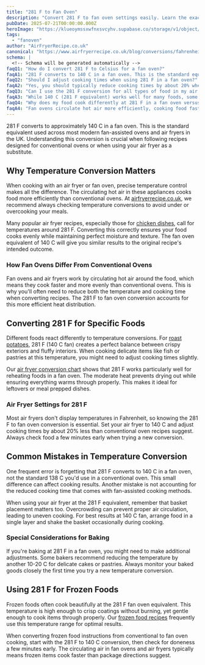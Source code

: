 ```yaml
---
title: "281 F to Fan Oven"
description: "Convert 281 F to fan oven settings easily. Learn the exact equivalent for air fryers and fan-assisted ovens with our simple temperature guide."
pubDate: 2025-07-21T00:00:00.000Z
heroImage: "https://klueoymssxwfnxsvcyhv.supabase.co/storage/v1/object/public/Shmucket/281-f-to-fan-oven.png"
tags:
  - "fanoven"
author: "AirFryerRecipe.co.uk"
canonical: "https://www.airfryerrecipe.co.uk/blog/conversions/fahrenheit-to-fan-oven/281-f-to-fan-oven"
schema: |
  <!-- Schema will be generated automatically -->
faqQ1: "How do I convert 281 F to Celsius for a fan oven?"
faqA1: "281 F converts to 140 C in a fan oven. This is the standard equivalent used for most cooking applications when switching between Fahrenheit and Celsius in fan-assisted appliances."
faqQ2: "Should I adjust cooking times when using 281 F in a fan oven?"
faqA2: "Yes, you should typically reduce cooking times by about 20% when using the 281 F to fan oven conversion (140 C). Fan ovens cook more efficiently, so foods often need less time than in conventional ovens."
faqQ3: "Can I use the 281 F conversion for all types of food in my air fryer?"
faqA3: "While 140 C (281 F equivalent) works well for many foods, some delicate items might need slight adjustments. For baking or very moist foods, you might want to reduce the temperature by another 10 C for best results."
faqQ4: "Why does my food cook differently at 281 F in a fan oven versus conventional?"
faqA4: "Fan ovens circulate hot air more efficiently, cooking food faster and more evenly. The 281 F to 140 C conversion accounts for this difference, but you may still need to adjust techniques like rack positioning or cooking times for perfect results."
---
```

<p>281 F converts to approximately 140 C in a fan oven. This is the standard equivalent used across most modern fan-assisted ovens and air fryers in the UK. Understanding this conversion is crucial when following recipes designed for conventional ovens or when using your air fryer as a substitute.</p>

<h2>Why Temperature Conversion Matters</h2>
<p>When cooking with an air fryer or fan oven, precise temperature control makes all the difference. The circulating hot air in these appliances cooks food more efficiently than conventional ovens. At <a href=https://www.airfryerrecipe.co.uk>airfryerrecipe.co.uk</a>, we recommend always checking temperature conversions to avoid under or overcooking your meals.</p>
<p>Many popular air fryer recipes, especially those for <a href=https://www.airfryerrecipe.co.uk/recipe-category/chicken>chicken dishes</a>, call for temperatures around 281 F. Converting this correctly ensures your food cooks evenly while maintaining perfect moisture and texture. The fan oven equivalent of 140 C will give you similar results to the original recipe's intended outcome.</p>

<h3>How Fan Ovens Differ From Conventional Ovens</h3>
<p>Fan ovens and air fryers work by circulating hot air around the food, which means they cook faster and more evenly than conventional ovens. This is why you'll often need to reduce both the temperature and cooking time when converting recipes. The 281 F to fan oven conversion accounts for this more efficient heat distribution.</p>

<h2>Converting 281 F for Specific Foods</h2>
<p>Different foods react differently to temperature conversions. For <a href=https://www.airfryerrecipe.co.uk/recipe-category/potatoes>roast potatoes</a>, 281 F (140 C fan) creates a perfect balance between crispy exteriors and fluffy interiors. When cooking delicate items like fish or pastries at this temperature, you might need to adjust cooking times slightly.</p>
<p>Our <a href=https://www.airfryerrecipe.co.uk/air-fryer-conversion-chart>air fryer conversion chart</a> shows that 281 F works particularly well for reheating foods in a fan oven. The moderate heat prevents drying out while ensuring everything warms through properly. This makes it ideal for leftovers or meal prepped dishes.</p>

<h3>Air Fryer Settings for 281 F</h3>
<p>Most air fryers don't display temperatures in Fahrenheit, so knowing the 281 F to fan oven conversion is essential. Set your air fryer to 140 C and adjust cooking times by about 20% less than conventional oven recipes suggest. Always check food a few minutes early when trying a new conversion.</p>

<h2>Common Mistakes in Temperature Conversion</h2>
<p>One frequent error is forgetting that 281 F converts to 140 C in a fan oven, not the standard 138 C you'd use in a conventional oven. This small difference can affect cooking results. Another mistake is not accounting for the reduced cooking time that comes with fan-assisted cooking methods.</p>
<p>When using your air fryer at the 281 F equivalent, remember that basket placement matters too. Overcrowding can prevent proper air circulation, leading to uneven cooking. For best results at 140 C fan, arrange food in a single layer and shake the basket occasionally during cooking.</p>

<h3>Special Considerations for Baking</h3>
<p>If you're baking at 281 F in a fan oven, you might need to make additional adjustments. Some bakers recommend reducing the temperature by another 10-20 C for delicate cakes or pastries. Always monitor your baked goods closely the first time you try a new temperature conversion.</p>

<h2>Using 281 F for Frozen Foods</h2>
<p>Frozen foods often cook beautifully at the 281 F fan oven equivalent. This temperature is high enough to crisp coatings without burning, yet gentle enough to cook items through properly. Our <a href=https://www.airfryerrecipe.co.uk/recipe-category/frozen-foods>frozen food recipes</a> frequently use this temperature range for optimal results.</p>
<p>When converting frozen food instructions from conventional to fan oven cooking, start with the 281 F to 140 C conversion, then check for doneness a few minutes early. The circulating air in fan ovens and air fryers typically means frozen items cook faster than package directions suggest.</p>
